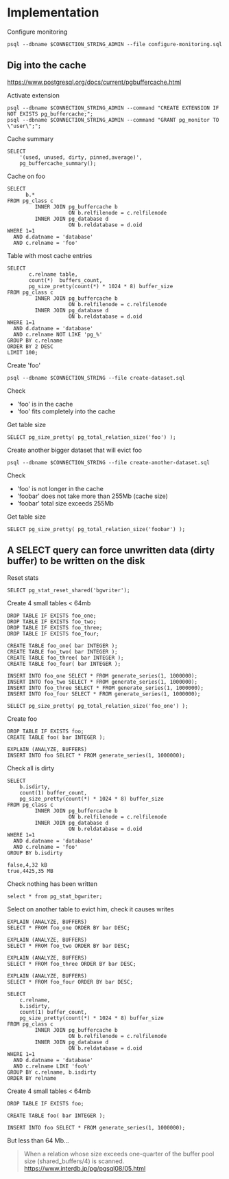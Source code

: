 # Implementation

Configure monitoring
```shell
psql --dbname $CONNECTION_STRING_ADMIN --file configure-monitoring.sql
```

## Dig into the cache

https://www.postgresql.org/docs/current/pgbuffercache.html

Activate extension
```shell
psql --dbname $CONNECTION_STRING_ADMIN --command "CREATE EXTENSION IF NOT EXISTS pg_buffercache;";
psql --dbname $CONNECTION_STRING_ADMIN --command "GRANT pg_monitor TO \"user\";";
```

Cache summary
```postgresql
SELECT 
    '(used, unused, dirty, pinned,average)',
    pg_buffercache_summary();
```

Cache on foo
```postgresql
SELECT
      b.*
FROM pg_class c
         INNER JOIN pg_buffercache b
                    ON b.relfilenode = c.relfilenode
         INNER JOIN pg_database d
                    ON b.reldatabase = d.oid
WHERE 1=1
  AND d.datname = 'database'
  AND c.relname = 'foo'
```

Table with most cache entries
```postgresql
SELECT
       c.relname table,
       count(*)  buffers_count,
       pg_size_pretty(count(*) * 1024 * 8) buffer_size
FROM pg_class c
         INNER JOIN pg_buffercache b
                    ON b.relfilenode = c.relfilenode
         INNER JOIN pg_database d
                    ON b.reldatabase = d.oid
WHERE 1=1
  AND d.datname = 'database'
  AND c.relname NOT LIKE 'pg_%'
GROUP BY c.relname
ORDER BY 2 DESC
LIMIT 100;
```

Create 'foo'
```shell
psql --dbname $CONNECTION_STRING --file create-dataset.sql
```

Check
- 'foo' is in the cache
- 'foo' fits completely into the cache

Get table size
```postgresql
SELECT pg_size_pretty( pg_total_relation_size('foo') );
```

Create another bigger dataset that will evict foo
```shell
psql --dbname $CONNECTION_STRING --file create-another-dataset.sql
```

Check 
- 'foo' is not longer in the cache
- 'foobar' does not take more than 255Mb (cache size)
- 'foobar' total size exceeds 255Mb

Get table size
```postgresql
SELECT pg_size_pretty( pg_total_relation_size('foobar') );
```

## A SELECT query can force unwritten data (dirty buffer) to be written on the disk

Reset stats
```postgresql
SELECT pg_stat_reset_shared('bgwriter');
```

Create 4 small tables < 64mb
```postgresql
DROP TABLE IF EXISTS foo_one;
DROP TABLE IF EXISTS foo_two;
DROP TABLE IF EXISTS foo_three;
DROP TABLE IF EXISTS foo_four;

CREATE TABLE foo_one( bar INTEGER );
CREATE TABLE foo_two( bar INTEGER );
CREATE TABLE foo_three( bar INTEGER );
CREATE TABLE foo_four( bar INTEGER );

INSERT INTO foo_one SELECT * FROM generate_series(1, 1000000);
INSERT INTO foo_two SELECT * FROM generate_series(1, 1000000);
INSERT INTO foo_three SELECT * FROM generate_series(1, 1000000);
INSERT INTO foo_four SELECT * FROM generate_series(1, 1000000);
```

```postgresql
SELECT pg_size_pretty( pg_total_relation_size('foo_one') );
```

Create foo
```postgresql
DROP TABLE IF EXISTS foo;
CREATE TABLE foo( bar INTEGER );

EXPLAIN (ANALYZE, BUFFERS)
INSERT INTO foo SELECT * FROM generate_series(1, 1000000);
```


Check all is dirty
```postgresql
SELECT
    b.isdirty, 
    count(1) buffer_count,
    pg_size_pretty(count(*) * 1024 * 8) buffer_size
FROM pg_class c
         INNER JOIN pg_buffercache b
                    ON b.relfilenode = c.relfilenode
         INNER JOIN pg_database d
                    ON b.reldatabase = d.oid
WHERE 1=1
  AND d.datname = 'database'
  AND c.relname = 'foo'
GROUP BY b.isdirty
```

```text
false,4,32 kB
true,4425,35 MB
```

Check nothing has been written
```postgresql
select * from pg_stat_bgwriter;
```

Select on another table to evict him, check it causes writes
```postgresql
EXPLAIN (ANALYZE, BUFFERS)
SELECT * FROM foo_one ORDER BY bar DESC;

EXPLAIN (ANALYZE, BUFFERS)
SELECT * FROM foo_two ORDER BY bar DESC;

EXPLAIN (ANALYZE, BUFFERS)
SELECT * FROM foo_three ORDER BY bar DESC;

EXPLAIN (ANALYZE, BUFFERS)
SELECT * FROM foo_four ORDER BY bar DESC;
```

```postgresql
SELECT
    c.relname,
    b.isdirty, 
    count(1) buffer_count,
    pg_size_pretty(count(*) * 1024 * 8) buffer_size
FROM pg_class c
         INNER JOIN pg_buffercache b
                    ON b.relfilenode = c.relfilenode
         INNER JOIN pg_database d
                    ON b.reldatabase = d.oid
WHERE 1=1
  AND d.datname = 'database'
  AND c.relname LIKE 'foo%'
GROUP BY c.relname, b.isdirty
ORDER BY relname
```

Create 4 small tables < 64mb
```postgresql
DROP TABLE IF EXISTS foo;

CREATE TABLE foo( bar INTEGER );

INSERT INTO foo SELECT * FROM generate_series(1, 1000000);
```

But less than 64 Mb...
> When a relation whose size exceeds one-quarter of the buffer pool size (shared_buffers/4) is scanned.
https://www.interdb.jp/pg/pgsql08/05.html

